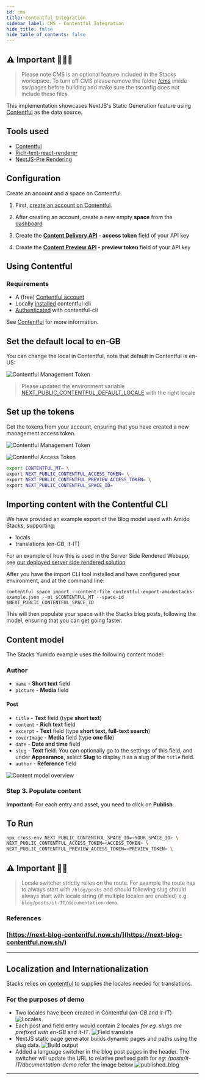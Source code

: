 ```yaml
---
id: cms
title: Contentful Integration
sidebar_label: CMS - Contentful Integration
hide_title: false
hide_table_of_contents: false
---
```


## ⚠️ Important 👷‍♀️🚧

> Please note CMS is an optional feature included in the Stacks workspace. To
> turn off CMS please remove the folder [/cms](../src/ssr/pages/cms) inside
> ssr/pages before building and make sure the tsconfig does not include these
> files.

This implementation showcases NextJS's Static Generation feature using
[Contentful](https://www.contentful.com/) as the data source.

## Tools used

- [Contentful](https://www.contentful.com/)
- [Rich-text-react-renderer](https://www.npmjs.com/package/@contentful/rich-text-react-renderer)
- [NextJS-Pre Rendering](https://nextjs.org/docs/basic-features/pages#pre-rendering)

## Configuration

Create an account and a space on Contentful

1. First,
   [create an account on Contentful](https://www.contentful.com/sign-up/).

2. After creating an account, create a new empty **space** from the
   [dashboard](https://app.contentful.com/)

3. Create the
   **[Content Delivery API](https://www.contentful.com/developers/docs/references/content-delivery-api/) -
   access token** field of your API key

4. Create the
   **[Content Preview API](https://www.contentful.com/developers/docs/references/content-preview-api/) -
   preview token** field of your API key

## Using Contentful

### Requirements

- A (free) [Contentful account](https://www.contentful.com/sign-up/)
- Locally
  [installed](https://www.contentful.com/developers/docs/tutorials/cli/installation/)
  contentful-cli
- [Authenticated](https://www.contentful.com/developers/docs/tutorials/cli/authentication/)
  with contentful-cli

See [Contentful](https://www.contentful.com/) for more information.

## Set the default local to en-GB

You can change the local in Contentful, note that default in Contentful is
en-US:

![Contentful Management Token](https://amidostacksassets.blob.core.windows.net/docs/assets/contentful_locales.png)

> Please updated the environment variable
> [NEXT_PUBLIC_CONTENTFUL_DEFAULT_LOCALE](../src/ssr/environment-configuration/environment-variables.js)
> with the right locale

## Set up the tokens

Get the tokens from your account, ensuring that you have created a new
management access token.

![Contentful Management Token](https://amidostacksassets.blob.core.windows.net/docs/assets/contentful_mt.png)

![Contentful Access Token](https://amidostacksassets.blob.core.windows.net/docs/assets/contentful_access_keys.png)

```bash
export CONTENTFUL_MT= \
export NEXT_PUBLIC_CONTENTFUL_ACCESS_TOKEN= \
export NEXT_PUBLIC_CONTENTFUL_PREVIEW_ACCESS_TOKEN= \
export NEXT_PUBLIC_CONTENTFUL_SPACE_ID=
```

## Importing content with the Contentful CLI

We have provided an example export of the Blog model used with Amido Stacks,
supporting:

- locals
- translations (en-GB, it-IT)

For an example of how this is used in the Server Side Rendered Webapp, see
[our deployed server side rendered solution](https://app.nonprod.amidostacks.com/web/stacks/blog)

After you have the import CLI tool installed and have configured your
environment, and at the command line:

`contentful space import --content-file contentful-export-amidostacks-example.json --mt $CONTENTFUL_MT --space-id $NEXT_PUBLIC_CONTENTFUL_SPACE_ID`

This will then populate your space with the Stacks blog posts, following the
model, ensuring that you can get going faster.

## Content model

The Stacks Yumido example uses the following content model:

### **Author**

- `name` - **Short text** field
- `picture` - **Media** field

#### **Post**

- `title` - **Text** field (type **short text**)
- `content` - **Rich text** field
- `excerpt` - **Text** field (type **short text, full-text search**)
- `coverImage` - **Media** field (type **one file**)
- `date` - **Date and time** field
- `slug` - **Text** field. You can optionally go to the settings of this field,
  and under **Appearance**, select **Slug** to display it as a slug of the
  `title` field.
- `author` - **Reference** field

![Content model overview](https://amidostacksassets.blob.core.windows.net/docs/assets/content-model-overview.jpg)

### Step 3. Populate content

**Important:** For each entry and asset, you need to click on **Publish**.

## To Run

```bash
npx cross-env NEXT_PUBLIC_CONTENTFUL_SPACE_ID=<YOUR_SPACE_ID> \
NEXT_PUBLIC_CONTENTFUL_ACCESS_TOKEN=<ACCESS_TOKEN> \
NEXT_PUBLIC_CONTENTFUL_PREVIEW_ACCESS_TOKEN=<PREVIEW_TOKEN> \
```

## ⚠️ Important 👷‍♀️

> Locale switcher strictly relies on the route. For example the route has to
> always start with `/blog/posts` and should following slug should always start
> with locale string (if multiple locales are enabled) e.g.
> `blog/posts/it-IT/documentation-demo`.

### References

### [https://next-blog-contentful.now.sh/](https://next-blog-contentful.now.sh/)

---

## Localization and Internationalization

Stacks relies on
[contentful](https://www.contentful.com/developers/docs/tutorials/general/setting-locales/)
to supplies the locales needed for translations.

### For the purposes of demo

- Two locales have been created in Contentful (_en-GB_ and _it-IT_)
  ![Locales](https://amidostacksassets.blob.core.windows.net/docs/assets/locales_contentful.jpg)
- Each post and field entry would contain 2 locales _for eg. slugs are prefixed
  with_ _en-GB_ and _it-IT_.
  ![Field translate](https://amidostacksassets.blob.core.windows.net/docs/assets/i18n_fields.jpg)
- NextJS static page generator builds dynamic pages and paths using the slug
  data.
  ![Build output](https://amidostacksassets.blob.core.windows.net/docs/assets/build_output.jpg)
- Added a language switcher in the blog post pages in the header. The switcher
  will update the URL to relative prefixed path for _eg:
  /posts/it-IT/documentation-demo_ refer the image below
  ![published_blog](https://amidostacksassets.blob.core.windows.net/docs/assets/published_blog.jpg)

---
